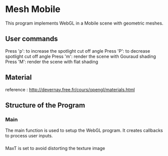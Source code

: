 # Mesh Mobile
This program implements WebGL in a Mobile scene with geometric meshes.

## User commands
Press 'p': to increase the spotlight cut off angle
Press 'P': to decrease spotlight cut off angle
Press 'm': render the scene with Gouraud shading
Press 'M': render the scene with flat shading

## Material
reference : http://devernay.free.fr/cours/opengl/materials.html

## Structure of the Program
### Main
The main function is used to setup the WebGL program. It creates callbacks to process user inputs.
### 

MaxT is set to avoid distorting the texture image
